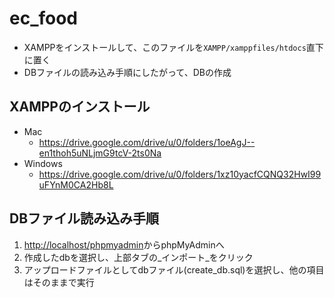 # ec_food
- XAMPPをインストールして、このファイルを`XAMPP/xamppfiles/htdocs`直下に置く
- DBファイルの読み込み手順にしたがって、DBの作成

## XAMPPのインストール
- Mac
  - https://drive.google.com/drive/u/0/folders/1oeAgJ--en1thoh5uNLjmG9tcV-2ts0Na
- Windows
  - https://drive.google.com/drive/u/0/folders/1xz10yacfCQNQ32HwI99uFYnM0CA2Hb8L

## DBファイル読み込み手順  
1. <http://localhost/phpmyadmin>からphpMyAdminへ
2. 作成したdbを選択し、上部タブの_インポート_をクリック
3. アップロードファイルとしてdbファイル(create_db.sql)を選択し、他の項目はそのままで実行
